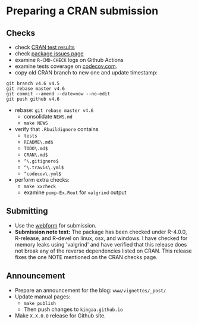 # Preparing a CRAN submission

## Checks

- check [CRAN test results](https://cran.r-project.org/web/checks/check_results_pomp.html)
- check [package issues page](https://github.com/kingaa/pomp/issues)
- examine `R-CMD-CHECK` logs on Github Actions
- examine tests coverage on [codecov.com](https://codecov.io/gh/kingaa/pomp).
- copy old CRAN branch to new one and update timestamp:

```
git branch v4.6 v4.5
git rebase master v4.6
git commit --amend --date=now --no-edit
git push github v4.6
```

- rebase: `git rebase master v4.6`
  - consolidate `NEWS.md`
  - `make NEWS`
- verify that `.Rbuildignore` contains
  - `tests`
  - `README\.md$`
  - `TODO\.md$`
  - `CRAN\.md$`
  - `^\.gitignore$`
  - `^\.travis\.yml$`
  - `^codecov\.yml$`
- perform extra checks:
  - `make xxcheck`
  - examine `pomp-Ex.Rout` for `valgrind` output

## Submitting

- Use the [webform](https://xmpalantir.wu.ac.at/cransubmit/) for submission.
- **Submission note text:**
  The package has been checked under R-4.0.0, R-release, and R-devel on linux, osx, and windows.  I have checked for memory leaks using 'valgrind' and have verified that this release does not break any of the reverse dependencies listed on CRAN. This release fixes the one NOTE mentioned on the CRAN checks page.

## Announcement

- Prepare an announcement for the blog: `www/vignettes/_post/`
- Update manual pages:
  - `make publish`
  - Then push changes to `kingaa.github.io`
- Make `X.X.0.0` release for Github site.
